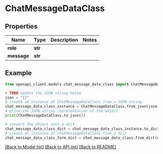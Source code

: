 # ChatMessageDataClass


## Properties

Name | Type | Description | Notes
------------ | ------------- | ------------- | -------------
**role** | **str** |  | 
**message** | **str** |  | 

## Example

```python
from openapi_client.models.chat_message_data_class import ChatMessageDataClass

# TODO update the JSON string below
json = "{}"
# create an instance of ChatMessageDataClass from a JSON string
chat_message_data_class_instance = ChatMessageDataClass.from_json(json)
# print the JSON string representation of the object
print(ChatMessageDataClass.to_json())

# convert the object into a dict
chat_message_data_class_dict = chat_message_data_class_instance.to_dict()
# create an instance of ChatMessageDataClass from a dict
chat_message_data_class_form_dict = chat_message_data_class.from_dict(chat_message_data_class_dict)
```
[[Back to Model list]](../README.md#documentation-for-models) [[Back to API list]](../README.md#documentation-for-api-endpoints) [[Back to README]](../README.md)


